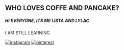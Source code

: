 
## WHO LOVES COFFE AND PANCAKE?  ##
##### HI EVERYONE, ITS ME **LISTA** AND LYLAC  #####
I AM STILL LEARNING 

<!-- display the social media buttons in your README -->

[![instagram](https://github.com/shikhar1020jais1/Git-Social/blob/master/Icons/Instagram.png (Instagram))][1]
[![pinterest](https://github.com/shikhar1020jais1/Git-Social/blob/master/Icons/pinterest.png (Pinterest))][2]

<!-- To Link your profile to the media buttons -->

[1]: https://www.instagram.com/sheslylac/
[2]: https://id.pinterest.com/sheslylac/

